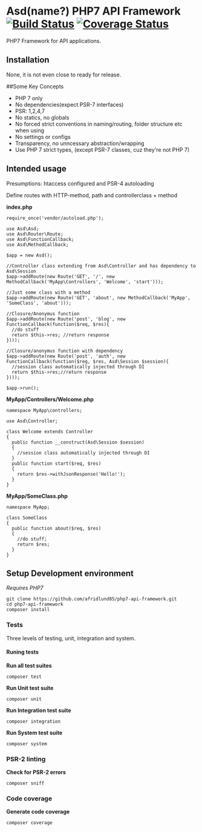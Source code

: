 # Asd(name?) PHP7 API Framework [![Build Status](https://travis-ci.org/afridlund85/php7-api-framework.svg?branch=master)](https://travis-ci.org/afridlund85/php7-api-framework) [![Coverage Status](https://coveralls.io/repos/github/afridlund85/php7-api-framework/badge.png?branch=master)](https://coveralls.io/github/afridlund85/php7-api-framework?branch=master)

PHP7 Framework for API applications.

## Installation

None, it is not even close to ready for release.

##Some Key Concepts

* PHP 7 only
* No dependencies(expect PSR-7 interfaces)
* PSR: 1,2,4,7
* No statics, no globals
* No forced strict conventions in naming/routing, folder structure etc when using
* No settings or configs
* Transparency, no unncessary abstraction/wrapping
* Use PHP 7 strict types, (except PSR-7 classes, cuz they're not PHP 7)

## Intended usage

Presumptions: htaccess configured and PSR-4 autoloading

Define routes with HTTP-method, path and controllerclass + method

**index.php**
```
require_once('vendor/autoload.php');

use Asd\Asd;
use Asd\Router\Route;
use Asd\FunctionCallback;
use Asd\MethodCallback;

$app = new Asd();

//Controller class extending from Asd\Controller and has dependency to Asd\Session
$app->addRoute(new Route('GET', '/', new MethodCallback('MyApp\Controllers', 'Welcome', 'start')));

//Just some class with a method
$app->addRoute(new Route('GET', 'about', new MethodCallback('MyApp', 'SomeClass', 'about')));

//Closure/Anonymus function
$app->addRoute(new Route('post', 'blog', new FunctionCallback(function($req, $res){
  //do stuff
  return $this->res; //return response
})));

//Closure/anonymus function with dependency
$app->addRoute(new Route('post', 'auth', new FunctionCallback(function($req, $res, Asd\Session $session){
  //session class automatically injected through DI
  return $this->res;//return response
})));

$app->run();
```

**MyApp/Controllers/Welcome.php**
```
namespace MyApp\controllers;

use Asd\Controller;

class Welcome extends Controller
{
  public function __construct(Asd\Session $session)
  {
    //session class automatically injected through DI
  }
  public function start($req, $res)
  {
    return $res->withJsonResponse('Hello!');
  }
}
```

**MyApp/SomeClass.php**
```
namespace MyApp;

class SomeClass
{
  public function about($req, $res)
  {
    //do stuff;
    return $res;
  }
}
```

## Setup Development environment

*Requires PHP7*

```
git clone https://github.com/afridlund85/php7-api-framework.git
cd php7-api-framework
composer install
```

### Tests

Three levels of testing, unit, integration and system.

#### Runing tests

**Run all test suites**
```
composer test
```

**Run Unit test suite**
```
composer unit
```

**Run Integration test suite**
```
composer integration
```

**Run System test suite**
```
composer system
```

### PSR-2 linting

**Check for PSR-2 errors**

```
composer sniff
```

### Code coverage

**Generate code coverage**

```
composer coverage
```